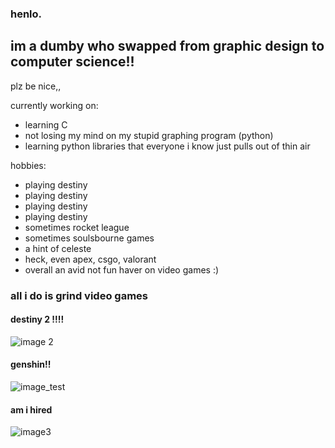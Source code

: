 ### henlo.

## im a dumby who swapped from graphic design to computer science!!

plz be nice,,

currently working on:
- learning C
- not losing my mind on my stupid graphing program (python)
- learning python libraries that everyone i know just pulls out of thin air

hobbies:
- playing destiny
- playing destiny
- playing destiny
- playing destiny
- sometimes rocket league
- sometimes soulsbourne games
- a hint of celeste
- heck, even apex, csgo, valorant
- overall an avid not fun haver on video games :)

### all i do is grind video games
#### destiny 2 !!!!
![image 2](https://media.discordapp.net/attachments/1099105715051823144/1104708883739590696/image.png?width=707&height=701)
#### genshin!!
![image_test](https://github.com/vixicat/vixicat/blob/478783c97b3253cc2a87459ffa0b37932f983fc7/conqueror%20of%20the%20abyss.PNG)
#### am i hired
![image3](https://media.discordapp.net/attachments/1099105715051823144/1104709200950599751/image.png)
<!--
**vixicat/vixicat** is a ✨ _special_ ✨ repository because its `README.md` (this file) appears on your GitHub profile.

Here are some ideas to get you started:

- 🔭 I’m currently working on ...
- 🌱 I’m currently learning ...
- 👯 I’m looking to collaborate on ...
- 🤔 I’m looking for help with ...
- 💬 Ask me about ...
- 📫 How to reach me: ...
- 😄 Pronouns: ...
- ⚡ Fun fact: ...
-->
